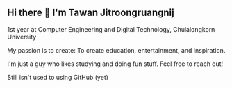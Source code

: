 ## Hi there 👋 I'm Tawan Jitroongruangnij
1st year at Computer Engineering and Digital Technology, Chulalongkorn University

My passion is to create: To create education, entertainment, and inspiration.

I'm just a guy who likes studying and doing fun stuff. Feel free to reach out!

Still isn't used to using GitHub (yet)



<!--
**DayKungZa/DayKungZa** is a ✨ _special_ ✨ repository because its `README.md` (this file) appears on your GitHub profile.

Here are some ideas to get you started:

- 🔭 I’m currently working on ...
- 🌱 I’m currently learning ...
- 👯 I’m looking to collaborate on ...
- 🤔 I’m looking for help with ...
- 💬 Ask me about ...
- 📫 How to reach me: ...
- 😄 Pronouns: ...
- ⚡ Fun fact: ...
-->
